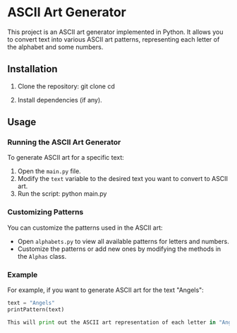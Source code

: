 # ASCII Art Generator

This project is an ASCII art generator implemented in Python. It allows you to convert text into various ASCII art patterns, representing each letter of the alphabet and some numbers.

## Installation

1. Clone the repository:
git clone <repository-url>
cd <repository-folder>


2. Install dependencies (if any).

## Usage

### Running the ASCII Art Generator

To generate ASCII art for a specific text:

1. Open the `main.py` file.
2. Modify the `text` variable to the desired text you want to convert to ASCII art.
3. Run the script:
python main.py


### Customizing Patterns

You can customize the patterns used in the ASCII art:

- Open `alphabets.py` to view all available patterns for letters and numbers.
- Customize the patterns or add new ones by modifying the methods in the `Alphas` class.

### Example

For example, if you want to generate ASCII art for the text "Angels":

```python
text = "Angels"
printPattern(text)

This will print out the ASCII art representation of each letter in "Angels".

